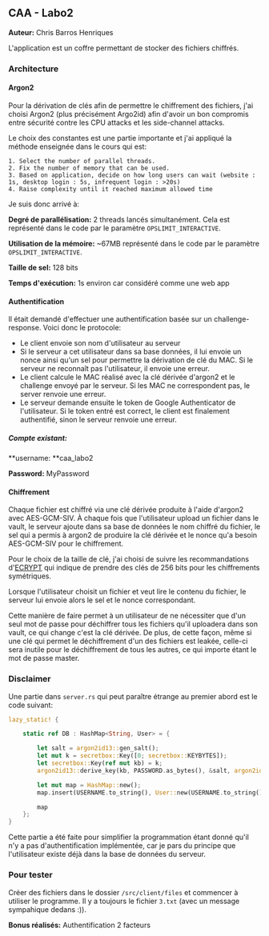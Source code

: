 ## CAA - Labo2



**Auteur:** Chris Barros Henriques



L'application est un coffre permettant de stocker des fichiers chiffrés.



### Architecture



#### Argon2

Pour la dérivation de clés afin de permettre le chiffrement des fichiers, j'ai choisi Argon2 (plus précisément Argo2id) afin d'avoir un bon compromis entre sécurité contre les CPU attacks et les side-channel attacks.



Le choix des constantes est une partie importante et j'ai appliqué la méthode enseignée dans le cours qui est:

```
1. Select the number of parallel threads. 
2. Fix the number of memory that can be used.
3. Based on application, decide on how long users can wait (website : 1s, desktop login : 5s, infrequent login : >20s) 
4. Raise complexity until it reached maximum allowed time
```



Je suis donc arrivé à:

**Degré de parallélisation:** 2 threads lancés simultanément. Cela est représenté dans le code par le paramètre `OPSLIMIT_INTERACTIVE`.

**Utilisation de la mémoire:** ~67MB représenté dans le code par le paramètre `OPSLIMIT_INTERACTIVE`. 

**Taille de sel:** 128 bits

**Temps d'exécution:** 1s environ car considéré comme une web app 



#### Authentification

Il était demandé d'effectuer une authentification basée sur un challenge-response. Voici donc le protocole:



- Le client envoie son nom d'utilisateur au serveur
- Si le serveur a cet utilisateur dans sa base données, il lui envoie un nonce ainsi qu'un sel pour permettre la dérivation de clé du MAC. Si le serveur ne reconnaît pas l'utilisateur, il envoie une erreur.
- Le client calcule le MAC réalisé avec la clé dérivée d'argon2 et le challenge envoyé par le serveur. Si les MAC ne correspondent pas, le server renvoie une erreur.
- Le serveur demande ensuite le token de Google Authenticator de l'utilisateur.  Si le token entré est correct, le client est finalement authentifié, sinon le serveur renvoie une erreur.



##### **Compte existant:** 

**username: **caa_labo2 

**Password:** MyPassword



#### Chiffrement

Chaque fichier est chiffré via une clé dérivée produite à l'aide d'argon2 avec AES-GCM-SIV. À chaque fois que l'utilisateur upload un fichier dans le vault, le serveur ajoute dans sa base de données le nom chiffré du fichier, le sel qui a permis à argon2 de produire la clé dérivée et le nonce qu'a besoin AES-GCM-SIV pour le chiffrement. 

Pour le choix de la taille de clé, j'ai choisi de suivre les recommandations d'[ECRYPT](https://www.keylength.com/fr/3/) qui indique de prendre des clés de 256 bits pour les chiffrements symétriques.



Lorsque l'utilisateur choisit un fichier et veut lire le contenu du fichier, le serveur lui envoie alors le sel et le nonce correspondant.

Cette manière de faire permet à un utilisateur de ne nécessiter que d'un seul mot de passe pour déchiffrer tous les fichiers qu'il uploadera dans son vault, ce qui change c'est la clé dérivée. De plus, de cette façon, même si une clé qui permet le déchiffrement d'un des fichiers est leakée, celle-ci sera inutile pour le déchiffrement de tous les autres, ce qui importe étant le mot de passe master.



### Disclaimer

Une partie dans `server.rs` qui peut paraître étrange au premier abord est le code suivant:

```rust
lazy_static! {

    static ref DB : HashMap<String, User> = {

        let salt = argon2id13::gen_salt();
        let mut k = secretbox::Key([0; secretbox::KEYBYTES]);
        let secretbox::Key(ref mut kb) = k;
        argon2id13::derive_key(kb, PASSWORD.as_bytes(), &salt, argon2id13::OPSLIMIT_INTERACTIVE, argon2id13::MEMLIMIT_INTERACTIVE).unwrap();

        let mut map = HashMap::new();
        map.insert(USERNAME.to_string(), User::new(USERNAME.to_string(), *kb, salt));

        map
    };
}
```

Cette partie a été faite pour simplifier la programmation étant donné qu'il n'y a pas d'authentification implémentée, car je pars du principe que l'utilisateur existe déjà dans la base de données du serveur.



### Pour tester

Créer des fichiers dans le dossier `/src/client/files` et commencer à utiliser le programme. Il y a toujours le fichier `3.txt` (avec un message sympahique dedans :)).



**Bonus réalisés:** Authentification 2 facteurs